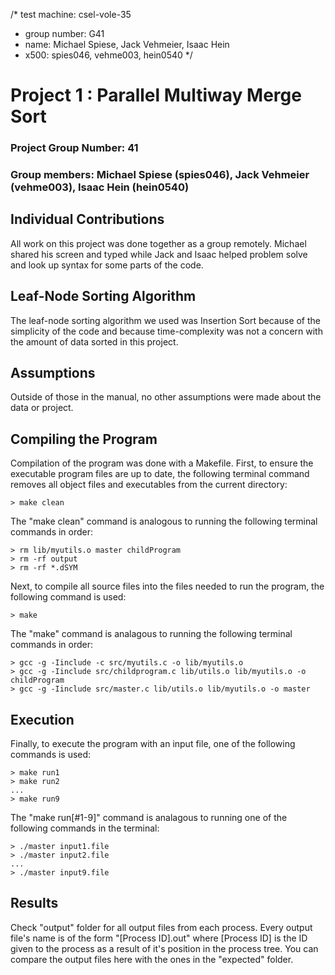 /* test machine: csel-vole-35
 * group number: G41
 * name: Michael Spiese, Jack Vehmeier, Isaac Hein
 * x500: spies046, vehme003, hein0540
 */

# Project 1 : Parallel Multiway Merge Sort
### Project Group Number: 41
### Group members: Michael Spiese (spies046), Jack Vehmeier (vehme003), Isaac Hein (hein0540) 

## Individual Contributions
All work on this project was done together as a group remotely. Michael shared his screen and typed
while Jack and Isaac helped problem solve and look up syntax for some parts of the code.

## Leaf-Node Sorting Algorithm
The leaf-node sorting algorithm we used was Insertion Sort because of the simplicity of the code
and because time-complexity was not a concern with the amount of data sorted in this project.

## Assumptions
Outside of those in the manual, no other assumptions were made about the data or project.

## Compiling the Program
Compilation of the program was done with a Makefile. First, to ensure the executable program files
are up to date, the following terminal command removes all object files and executables from the
current directory:

	> make clean
	
The "make clean" command is analogous to running the following terminal commands in order:

	> rm lib/myutils.o master childProgram
	> rm -rf output
	> rm -rf *.dSYM

Next, to compile all source files into the files needed to run the program, the following command is used:

	> make
	
The "make" command is analagous to running the following terminal commands in order:
	
	> gcc -g -Iinclude -c src/myutils.c -o lib/myutils.o
	> gcc -g -Iinclude src/childprogram.c lib/utils.o lib/myutils.o -o childProgram
	> gcc -g -Iinclude src/master.c lib/utils.o lib/myutils.o -o master

## Execution
Finally, to execute the program with an input file, one of the following commands is used:

	> make run1
	> make run2 
	...
	> make run9
	
The "make run[#1-9]" command is analagous to running one of the following commands in the terminal:

	> ./master input1.file
	> ./master input2.file
	...
	> ./master input9.file

## Results
Check "output" folder for all output files from each process. Every output file's name is of the form 
"[Process ID].out" where [Process ID] is the ID given to the process as a result of it's position in 
the process tree. You can compare the output files here with the ones in the "expected" folder.
